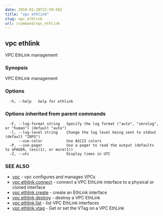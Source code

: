```yaml
---
date: 2018-02-28T23:59:59Z
title: "vpc ethlink"
slug: vpc_ethlink
url: /command/vpc_ethlink
---
```

## vpc ethlink

VPC EthLink management

### Synopsis


VPC EthLink management

### Options

```
  -h, --help   help for ethlink
```

### Options inherited from parent commands

```
  -F, --log-format string   Specify the log format ("auto", "zerolog", or "human") (default "auto")
  -l, --log-level string    Change the log level being sent to stdout (default "INFO")
      --use-color           Use ASCII colors
  -P, --use-pager           Use a pager to read the output (defaults to $PAGER, less(1), or more(1))
  -Z, --utc                 Display times in UTC
```

### SEE ALSO
* [vpc](/command/vpc)	 - vpc configures and manages VPCs
* [vpc ethlink connect](/command/vpc_ethlink_connect)	 - connect a VPC EthLink interface to a physical or cloned interface
* [vpc ethlink create](/command/vpc_ethlink_create)	 - create an EthLink interface
* [vpc ethlink destroy](/command/vpc_ethlink_destroy)	 - destroy a VPC EthLink
* [vpc ethlink list](/command/vpc_ethlink_list)	 - list VPC EthLink interfaces
* [vpc ethlink vtag](/command/vpc_ethlink_vtag)	 - Get or set the VTag on a VPC EthLink

